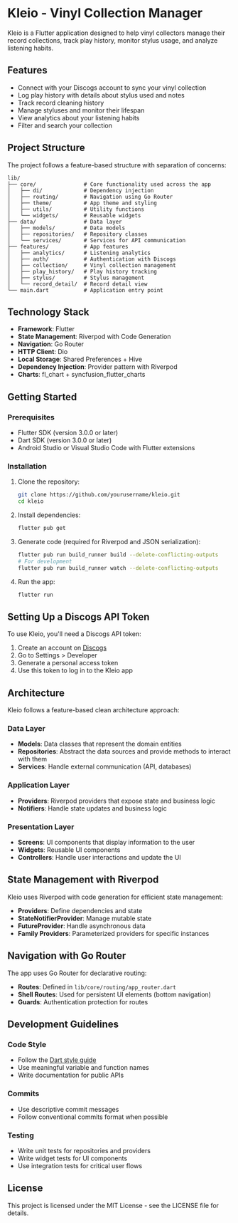 # Kleio - Vinyl Collection Manager

Kleio is a Flutter application designed to help vinyl collectors manage their record collections, track play history, monitor stylus usage, and analyze listening habits.

## Features

- Connect with your Discogs account to sync your vinyl collection
- Log play history with details about stylus used and notes
- Track record cleaning history
- Manage styluses and monitor their lifespan
- View analytics about your listening habits
- Filter and search your collection

## Project Structure

The project follows a feature-based structure with separation of concerns:

```
lib/
├── core/               # Core functionality used across the app
│   ├── di/             # Dependency injection
│   ├── routing/        # Navigation using Go Router
│   ├── theme/          # App theme and styling
│   ├── utils/          # Utility functions
│   └── widgets/        # Reusable widgets
├── data/               # Data layer
│   ├── models/         # Data models
│   ├── repositories/   # Repository classes
│   └── services/       # Services for API communication
├── features/           # App features
│   ├── analytics/      # Listening analytics
│   ├── auth/           # Authentication with Discogs
│   ├── collection/     # Vinyl collection management
│   ├── play_history/   # Play history tracking
│   ├── stylus/         # Stylus management
│   └── record_detail/  # Record detail view
└── main.dart           # Application entry point
```

## Technology Stack

- **Framework**: Flutter
- **State Management**: Riverpod with Code Generation
- **Navigation**: Go Router
- **HTTP Client**: Dio
- **Local Storage**: Shared Preferences + Hive
- **Dependency Injection**: Provider pattern with Riverpod
- **Charts**: fl_chart + syncfusion_flutter_charts

## Getting Started

### Prerequisites

- Flutter SDK (version 3.0.0 or later)
- Dart SDK (version 3.0.0 or later)
- Android Studio or Visual Studio Code with Flutter extensions

### Installation

1. Clone the repository:

   ```bash
   git clone https://github.com/yourusername/kleio.git
   cd kleio
   ```

2. Install dependencies:

   ```bash
   flutter pub get
   ```

3. Generate code (required for Riverpod and JSON serialization):

   ```bash
   flutter pub run build_runner build --delete-conflicting-outputs
   # For development
   flutter pub run build_runner watch --delete-conflicting-outputs
   ```

4. Run the app:
   ```bash
   flutter run
   ```

## Setting Up a Discogs API Token

To use Kleio, you'll need a Discogs API token:

1. Create an account on [Discogs](https://www.discogs.com/)
2. Go to Settings > Developer
3. Generate a personal access token
4. Use this token to log in to the Kleio app

## Architecture

Kleio follows a feature-based clean architecture approach:

### Data Layer

- **Models**: Data classes that represent the domain entities
- **Repositories**: Abstract the data sources and provide methods to interact with them
- **Services**: Handle external communication (API, databases)

### Application Layer

- **Providers**: Riverpod providers that expose state and business logic
- **Notifiers**: Handle state updates and business logic

### Presentation Layer

- **Screens**: UI components that display information to the user
- **Widgets**: Reusable UI components
- **Controllers**: Handle user interactions and update the UI

## State Management with Riverpod

Kleio uses Riverpod with code generation for efficient state management:

- **Providers**: Define dependencies and state
- **StateNotifierProvider**: Manage mutable state
- **FutureProvider**: Handle asynchronous data
- **Family Providers**: Parameterized providers for specific instances

## Navigation with Go Router

The app uses Go Router for declarative routing:

- **Routes**: Defined in `lib/core/routing/app_router.dart`
- **Shell Routes**: Used for persistent UI elements (bottom navigation)
- **Guards**: Authentication protection for routes

## Development Guidelines

### Code Style

- Follow the [Dart style guide](https://dart.dev/guides/language/effective-dart/style)
- Use meaningful variable and function names
- Write documentation for public APIs

### Commits

- Use descriptive commit messages
- Follow conventional commits format when possible

### Testing

- Write unit tests for repositories and providers
- Write widget tests for UI components
- Use integration tests for critical user flows

## License

This project is licensed under the MIT License - see the LICENSE file for details.
